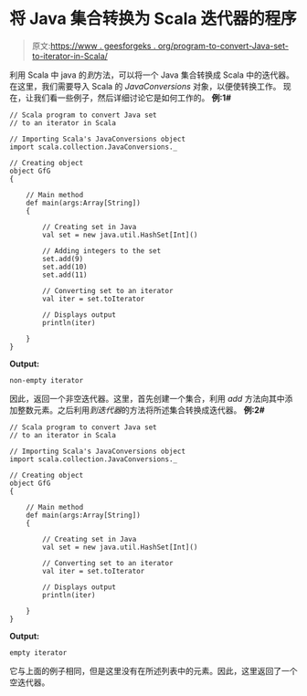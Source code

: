 # 将 Java 集合转换为 Scala 迭代器的程序

> 原文:[https://www . geesforgeks . org/program-to-convert-Java-set-to-iterator-in-Scala/](https://www.geeksforgeeks.org/program-to-convert-java-set-to-an-iterator-in-scala/)

利用 Scala 中 java 的*到*方法，可以将一个 Java 集合转换成 Scala 中的迭代器。在这里，我们需要导入 Scala 的 *JavaConversions* 对象，以便使转换工作。
现在，让我们看一些例子，然后详细讨论它是如何工作的。
**例:1#**

```
// Scala program to convert Java set 
// to an iterator in Scala

// Importing Scala's JavaConversions object
import scala.collection.JavaConversions._

// Creating object
object GfG
{ 

    // Main method
    def main(args:Array[String])
    {

        // Creating set in Java
        val set = new java.util.HashSet[Int]()

        // Adding integers to the set
        set.add(9)
        set.add(10)
        set.add(11)

        // Converting set to an iterator 
        val iter = set.toIterator

        // Displays output
        println(iter)

    }
}
```

**Output:**

```
non-empty iterator

```

因此，返回一个非空迭代器。这里，首先创建一个集合，利用 *add* 方法向其中添加整数元素。之后利用*到迭代器*的方法将所述集合转换成迭代器。
**例:2#**

```
// Scala program to convert Java set 
// to an iterator in Scala

// Importing Scala's JavaConversions object
import scala.collection.JavaConversions._

// Creating object
object GfG
{ 

    // Main method
    def main(args:Array[String])
    {

        // Creating set in Java
        val set = new java.util.HashSet[Int]()

        // Converting set to an iterator 
        val iter = set.toIterator

        // Displays output
        println(iter)

    }
}
```

**Output:**

```
empty iterator

```

它与上面的例子相同，但是这里没有在所述列表中的元素。因此，这里返回了一个空迭代器。